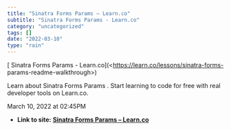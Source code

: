 ```yaml
---
title: "Sinatra Forms Params – Learn.co"
subtitle: "Sinatra Forms Params - Learn.co"
category: "uncategorized"
tags: []
date: "2022-03-10"
type: "rain"
---
```

[ Sinatra Forms Params - Learn.co](<https://learn.co/lessons/sinatra-forms-
params-readme-walkthrough>)

Learn about Sinatra Forms Params . Start learning to code for free with real
developer tools on Learn.co.

March 10, 2022 at 02:45PM


* **Link to site:** **[Sinatra Forms Params – Learn.co](None)**
